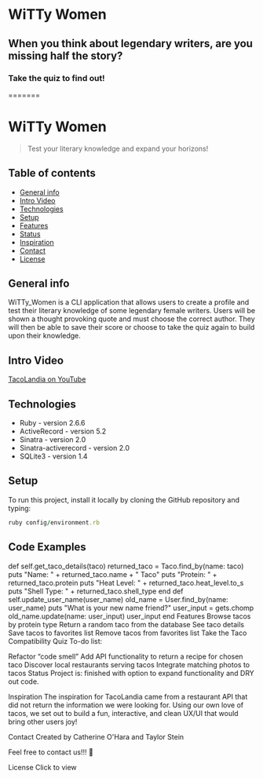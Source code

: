 # WiTTy Women
## When you think about legendary writers, are you missing half the story?
### Take the quiz to find out!

=======
# WiTTy Women
> Test your literary knowledge and expand your horizons!

## Table of contents
* [General info](#general-info)
* [Intro Video](#intro-video)
* [Technologies](#technologies)
* [Setup](#setup)
* [Features](#features)
* [Status](#status)
* [Inspiration](#inspiration)
* [Contact](#contact)
* [License](#license)

## General info
WiTTy_Women is a CLI application that allows users to create a profile and test their literary knowledge of some legendary female writers. Users will be shown a thought provoking quote and must choose the correct author. They will then be able to save their score or choose to take the quiz again to build upon their knowledge. 

## Intro Video
[TacoLandia on YouTube](https://www.youtube.com/watch?v=qxT1I0RSelE)

## Technologies
* Ruby - version 2.6.6
* ActiveRecord - version 5.2
* Sinatra - version 2.0
* Sinatra-activerecord - version 2.0
* SQLite3 - version 1.4

## Setup
To run this project, install it locally by cloning the GitHub repository and typing:
```ruby
ruby config/environment.rb
```

## Code Examples

def self.get_taco_details(taco)
    returned_taco = Taco.find_by(name: taco)
    puts "Name: " + returned_taco.name + " Taco"
    puts "Protein: " + returned_taco.protein
    puts "Heat Level: " + returned_taco.heat_level.to_s
    puts "Shell Type: " + returned_taco.shell_type
end
def self.update_user_name(user_name)
    old_name = User.find_by(name: user_name)
    puts "What is your new name friend?"
    user_input = gets.chomp
    old_name.update(name: user_input)
    user_input
end
Features
Browse tacos by protein type
Return a random taco from the database
See taco details
Save tacos to favorites list
Remove tacos from favorites list
Take the Taco Compatibility Quiz
To-do list:

Refactor “code smell”
Add API functionality to return a recipe for chosen taco
Discover local restaurants serving tacos
Integrate matching photos to tacos
Status
Project is: finished with option to expand functionality and DRY out code.

Inspiration
The inspiration for TacoLandia came from a restaurant API that did not return the information we were looking for. Using our own love of tacos, we set out to build a fun, interactive, and clean UX/UI that would bring other users joy!

Contact
Created by Catherine O'Hara and Taylor Stein

Feel free to contact us!!! 🌮

License
Click to view
